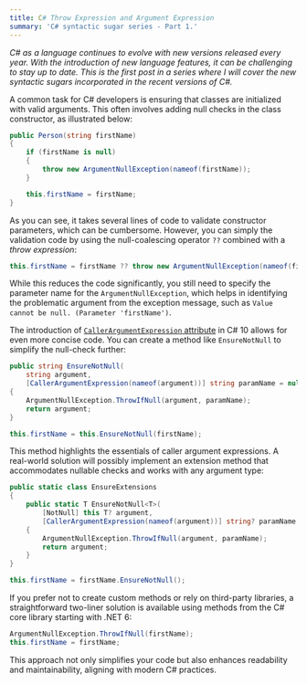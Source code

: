 ```yaml
---
title: C# Throw Expression and Argument Expression
summary: 'C# syntactic sugar series - Part 1.'
---
```


*C# as a language continues to evolve with new versions released every year. With the introduction of new language features, it can be challenging to stay up to date. This is the first post in a series where I will cover the new syntactic sugars incorporated in the recent versions of C#.*

A common task for C# developers is ensuring that classes are initialized with valid arguments. This often involves adding null checks in the class constructor, as illustrated below:

```cs
public Person(string firstName)
{
    if (firstName is null)
    {
        throw new ArgumentNullException(nameof(firstName));
    }

    this.firstName = firstName;
}
```

As you can see, it takes several lines of code to validate constructor parameters, which can be cumbersome. However, you can simply the validation code by using the null-coalescing operator `??` combined with a *throw expression*:

```cs
this.firstName = firstName ?? throw new ArgumentNullException(nameof(firstName));
```

While this reduces the code significantly, you still need to specify the parameter name for the `ArgumentNullException`, which helps in identifying the problematic argument from the exception message, such as `Value cannot be null. (Parameter 'firstName')`.

The introduction of [`CallerArgumentExpression` attribute](https://learn.microsoft.com/en-us/dotnet/csharp/language-reference/attributes/caller-information#argument-expressions) in C# 10 allows for even more concise code. You can create a method like `EnsureNotNull` to simplify the null-check further:

```cs
public string EnsureNotNull(
    string argument,
    [CallerArgumentExpression(nameof(argument))] string paramName = null)
{
    ArgumentNullException.ThrowIfNull(argument, paramName);
    return argument;
}

this.firstName = this.EnsureNotNull(firstName);
```

This method highlights the essentials of caller argument expressions. A real-world solution will possibly implement an extension method that accommodates nullable checks and works with any argument type:

```cs
public static class EnsureExtensions
{
    public static T EnsureNotNull<T>(
        [NotNull] this T? argument,
        [CallerArgumentExpression(nameof(argument))] string? paramName = null)
    {
        ArgumentNullException.ThrowIfNull(argument, paramName);
        return argument;
    }
}

this.firstName = firstName.EnsureNotNull();
```

If you prefer not to create custom methods or rely on third-party libraries, a straightforward two-liner solution is available using methods from the C# core library starting with .NET 6:

```cs
ArgumentNullException.ThrowIfNull(firstName);
this.firstName = firstName;
```

This approach not only simplifies your code but also enhances readability and maintainability, aligning with modern C# practices.
